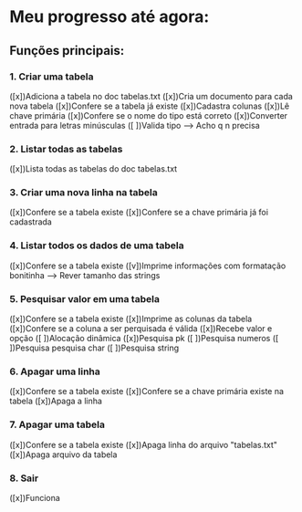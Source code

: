 # Meu progresso até agora:

## Funções principais:

### 1. Criar uma tabela
([x])Adiciona a tabela no doc tabelas.txt
([x])Cria um documento para cada nova tabela
([x])Confere se a tabela já existe
([x])Cadastra colunas 
([x])Lê chave primária
([x])Confere se o nome do tipo está correto
([x])Converter entrada para letras minúsculas
([ ])Valida tipo --> Acho q n precisa

### 2. Listar todas as tabelas
([x])Lista todas as tabelas do doc tabelas.txt

### 3. Criar uma nova linha na tabela
([x])Confere se a tabela existe
([x])Confere se a chave primária já foi cadastrada

### 4. Listar todos os dados de uma tabela
([x])Confere se a tabela existe
([v])Imprime informações com formatação bonitinha --> Rever tamanho das strings

### 5. Pesquisar valor em uma tabela
([x])Confere se a tabela existe
([x])Imprime as colunas da tabela
([x])Confere se a coluna a ser perquisada é válida
([x])Recebe valor e opção
([ ])Alocação dinâmica
([x])Pesquisa pk
([ ])Pesquisa numeros
([ ])Pesquisa pesquisa char
([ ])Pesquisa string

### 6. Apagar uma linha
([x])Confere se a tabela existe
([x])Confere se a chave primária existe na tabela
([x])Apaga a linha

### 7. Apagar uma tabela
([x])Confere se a tabela existe
([x])Apaga linha do arquivo "tabelas.txt"
([x])Apaga arquivo da tabela

### 8. Sair
([x])Funciona


